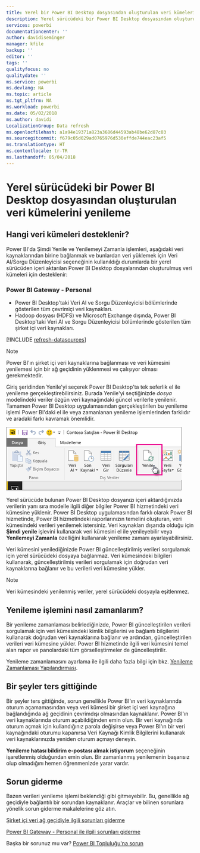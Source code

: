 ```yaml
---
title: Yerel bir Power BI Desktop dosyasından oluşturulan veri kümelerini yenileme
description: Yerel sürücüdeki bir Power BI Desktop dosyasından oluşturulan veri kümelerini yenileme
services: powerbi
documentationcenter: ''
author: davidiseminger
manager: kfile
backup: ''
editor: ''
tags: ''
qualityfocus: no
qualitydate: ''
ms.service: powerbi
ms.devlang: NA
ms.topic: article
ms.tgt_pltfrm: NA
ms.workload: powerbi
ms.date: 05/02/2018
ms.author: davidi
LocalizationGroup: Data refresh
ms.openlocfilehash: a1a94e19371a823a3686d44593ab48be62d87c03
ms.sourcegitcommit: f679c05d029ad0765976d530effde744eac23af5
ms.translationtype: HT
ms.contentlocale: tr-TR
ms.lasthandoff: 05/04/2018
---
```

# <a name="refresh-a-dataset-created-from-a-power-bi-desktop-file-on-a-local-drive"></a>Yerel sürücüdeki bir Power BI Desktop dosyasından oluşturulan veri kümelerini yenileme
## <a name="whats-supported"></a>Hangi veri kümeleri desteklenir?
Power BI'da Şimdi Yenile ve Yenilemeyi Zamanla işlemleri, aşağıdaki veri kaynaklarından birine bağlanmak ve bunlardan veri yüklemek için Veri Al/Sorgu Düzenleyicisi seçeneğinin kullanıldığı durumlarda bir yerel sürücüden içeri aktarılan Power BI Desktop dosyalarından oluşturulmuş veri kümeleri için desteklenir:

### <a name="power-bi-gateway---personal"></a>Power BI Gateway - Personal
* Power BI Desktop'taki Veri Al ve Sorgu Düzenleyicisi bölümlerinde gösterilen tüm çevrimiçi veri kaynakları.
* Hadoop dosyası (HDFS) ve Microsoft Exchange dışında, Power BI Desktop'taki Veri Al ve Sorgu Düzenleyicisi bölümlerinde gösterilen tüm şirket içi veri kaynakları.

<!-- Refresh Data sources-->
[!INCLUDE [refresh-datasources](./includes/refresh-datasources.md)]

> [!NOTE]
> Power BI'ın şirket içi veri kaynaklarına bağlanması ve veri kümesini yenilemesi için bir ağ geçidinin yüklenmesi ve çalışıyor olması gerekmektedir.
> 
> 

Giriş şeridinden Yenile'yi seçerek Power BI Desktop'ta tek seferlik el ile yenileme gerçekleştirebilirsiniz. Burada Yenile'yi seçtiğinizde *dosya* modelindeki veriler özgün veri kaynağındaki güncel verilerle yenilenir. Tamamen Power BI Desktop uygulamasından gerçekleştirilen bu yenileme işlemi Power BI'daki el ile veya zamanlanan yenileme işlemlerinden farklıdır ve aradaki farkı kavramak önemlidir.

![](media/refresh-desktop-file-local-drive/pbix-refresh.png)

Yerel sürücüde bulunan Power BI Desktop dosyanızı içeri aktardığınızda verilerin yanı sıra modelle ilgili diğer bilgiler Power BI hizmetindeki veri kümesine yüklenir. Power BI Desktop uygulamasından farklı olarak Power BI hizmetinde, Power BI hizmetindeki raporlarınızın temelini oluşturan, veri kümesindeki verileri yenilemek istersiniz. Veri kaynakları dışarıda olduğu için **Şimdi yenile** işlevini kullanarak veri kümesini el ile yenileyebilir veya **Yenilemeyi Zamanla** özelliğini kullanarak yenileme zamanı ayarlayabilirsiniz.

Veri kümesini yenilediğinizde Power BI güncelleştirilmiş verileri sorgulamak için yerel sürücüdeki dosyaya bağlanmaz. Veri kümesindeki bilgileri kullanarak, güncelleştirilmiş verileri sorgulamak için doğrudan veri kaynaklarına bağlanır ve bu verileri veri kümesine yükler.

> [!NOTE]
> Veri kümesindeki yenilenmiş veriler, yerel sürücüdeki dosyayla eşitlenmez.
> 
> 

## <a name="how-do-i-schedule-refresh"></a>Yenileme işlemini nasıl zamanlarım?
Bir yenileme zamanlaması belirlediğinizde, Power BI güncelleştirilen verileri sorgulamak için veri kümesindeki kimlik bilgilerini ve bağlantı bilgilerini kullanarak doğrudan veri kaynaklarına bağlanır ve ardından, güncelleştirilen verileri veri kümesine yükler. Power BI hizmetinde ilgili veri kümesini temel alan rapor ve panolardaki tüm görselleştirmeler de güncelleştirilir.

Yenileme zamanlamasını ayarlama ile ilgili daha fazla bilgi için bkz. [Yenileme Zamanlaması Yapılandırması](refresh-scheduled-refresh.md).

## <a name="when-things-go-wrong"></a>Bir şeyler ters gittiğinde
Bir şeyler ters gittiğinde, sorun genellikle Power BI'ın veri kaynaklarında oturum açamamasından veya veri kümesi bir şirket içi veri kaynağına bağlandığında ağ geçidinin çevrimdışı olmasından kaynaklanır. Power BI'ın veri kaynaklarında oturum açabildiğinden emin olun. Bir veri kaynağında oturum açmak için kullandığınız parola değişirse veya Power BI'ın bir veri kaynağındaki oturumu kapanırsa Veri Kaynağı Kimlik Bilgilerini kullanarak veri kaynaklarınızda yeniden oturum açmayı deneyin.

**Yenileme hatası bildirim e-postası almak istiyorum** seçeneğinin işaretlenmiş olduğundan emin olun. Bir zamanlanmış yenilemenin başarısız olup olmadığını hemen öğrenmenizde yarar vardır.

## <a name="troubleshooting"></a>Sorun giderme
Bazen verileri yenileme işlemi beklendiği gibi gitmeyebilir. Bu, genellikle ağ geçidiyle bağlantılı bir sorundan kaynaklanır. Araçlar ve bilinen sorunlara yönelik sorun giderme makalelerine göz atın.

[Şirket içi veri ağ geçidiyle ilgili sorunları giderme](service-gateway-onprem-tshoot.md)

[Power BI Gateway - Personal ile ilgili sorunları giderme](service-admin-troubleshooting-power-bi-personal-gateway.md)

Başka bir sorunuz mu var? [Power BI Topluluğu'na sorun](http://community.powerbi.com/)

